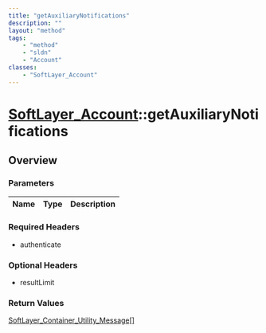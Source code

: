 ```yaml
---
title: "getAuxiliaryNotifications"
description: ""
layout: "method"
tags:
    - "method"
    - "sldn"
    - "Account"
classes:
    - "SoftLayer_Account"
---
```

# [SoftLayer_Account](/reference/services/SoftLayer_Account)::getAuxiliaryNotifications




## Overview 


### Parameters 
|Name | Type | Description |
| --- | --- | --- |


### Required Headers
* authenticate

### Optional Headers
* resultLimit

### Return Values
<a href='/reference/datatypes/SoftLayer_Container_Utility_Message'>SoftLayer_Container_Utility_Message[] </a>

